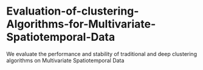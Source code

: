 # Evaluation-of-clustering-Algorithms-for-Multivariate-Spatiotemporal-Data
We evaluate the performance and stability of traditional and deep clustering algorithms on Multivariate Spatiotemporal Data
